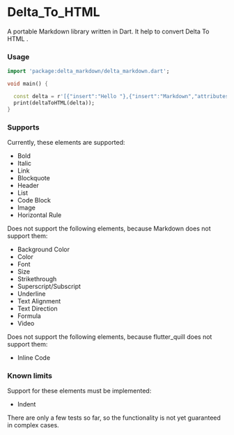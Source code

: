 # Delta_To_HTML

A portable Markdown library written in Dart.
It help to convert Delta To HTML .

### Usage

```dart
import 'package:delta_markdown/delta_markdown.dart';

void main() {

  const delta = r'[{"insert":"Hello "},{"insert":"Markdown","attributes":{"bold":true}},{"insert":"\n"}]';
  print(deltaToHTML(delta));
}
```

### Supports

Currently, these elements are supported:

- Bold
- Italic
- Link
- Blockquote
- Header
- List
- Code Block
- Image
- Horizontal Rule

Does not support the following elements, because Markdown does not support them:

- Background Color
- Color
- Font
- Size
- Strikethrough
- Superscript/Subscript
- Underline
- Text Alignment
- Text Direction
- Formula
- Video

Does not support the following elements, because flutter_quill does not support them:
- Inline Code

### Known limits
Support for these elements must be implemented:
- Indent

There are only a few tests so far, so the functionality is not yet guaranteed in complex cases.
